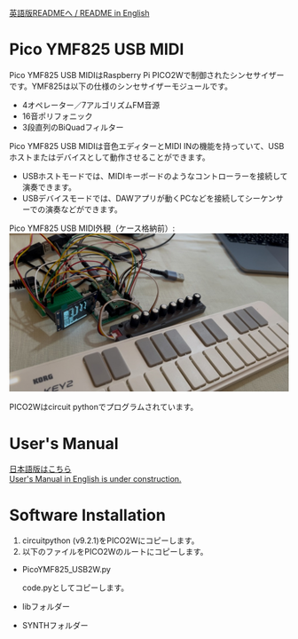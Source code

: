 [英語版READMEへ / README in English](https://github.com/ohira-s/PicoYMF825_USB2W/blob/master/README.md)  
# Pico YMF825 USB MIDI
Pico YMF825 USB MIDIはRaspberry Pi PICO2Wで制御されたシンセサイザーです。YMF825は以下の仕様のシンセサイザーモジュールです。  

* 4オペレーター／7アルゴリズムFM音源
* 16音ポリフォニック
* 3段直列のBiQuadフィルター

Pico YMF825 USB MIDIは音色エディターとMIDI INの機能を持っていて、USBホストまたはデバイスとして動作させることができます。    

* USBホストモードでは、MIDIキーボードのようなコントローラーを接続して演奏できます。
* USBデバイスモードでは、DAWアプリが動くPCなどを接続してシーケンサーでの演奏などができます。   

Pico YMF825 USB MIDI外観（ケース格納前）:  
![PICO YMF825 Overview](https://github.com/ohira-s/PicoYMF825_USB2W/blob/master/Docs/pico_ymf825_overview.jpg)

PICO2Wはcircuit pythonでプログラムされています。  

# User's Manual
[日本語版はこちら](https://github.com/ohira-s/PicoYMF825_USB2W/blob/master/Docs/UsersManual_Jp.md)  
[User's Manual in English is under construction.]()  

# Software Installation
1) circuitpython (v9.2.1)をPICO2Wにコピーします。  
2) 以下のファイルをPICO2Wのルートにコピーします。  

- PicoYMF825_USB2W.py  

	code.pyとしてコピーします。  

- libフォルダー  
- SYNTHフォルダー  
